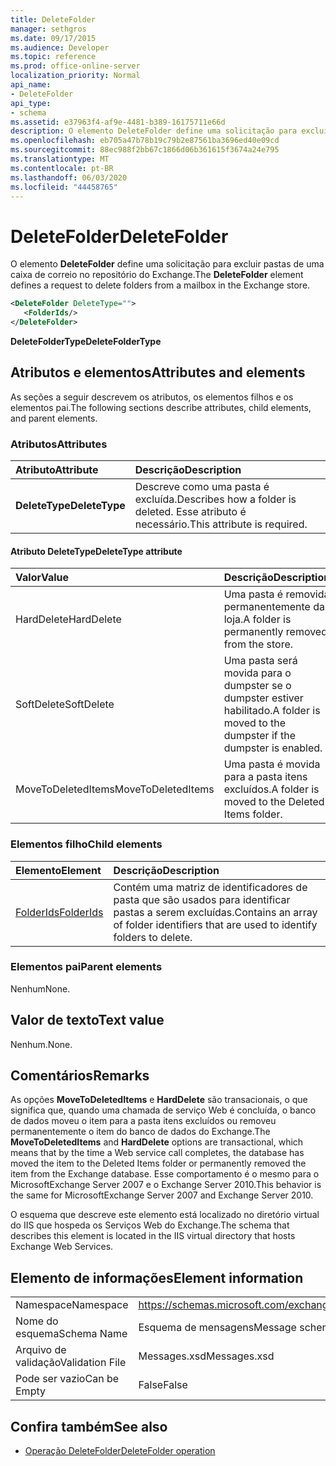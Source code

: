 ```yaml
---
title: DeleteFolder
manager: sethgros
ms.date: 09/17/2015
ms.audience: Developer
ms.topic: reference
ms.prod: office-online-server
localization_priority: Normal
api_name:
- DeleteFolder
api_type:
- schema
ms.assetid: e37963f4-af9e-4481-b389-16175711e66d
description: O elemento DeleteFolder define uma solicitação para excluir pastas de uma caixa de correio no repositório do Exchange.
ms.openlocfilehash: eb705a47b78b19c79b2e87561ba3696ed40e09cd
ms.sourcegitcommit: 88ec988f2bb67c1866d06b361615f3674a24e795
ms.translationtype: MT
ms.contentlocale: pt-BR
ms.lasthandoff: 06/03/2020
ms.locfileid: "44458765"
---
```

# <a name="deletefolder"></a><span data-ttu-id="b4ddc-103">DeleteFolder</span><span class="sxs-lookup"><span data-stu-id="b4ddc-103">DeleteFolder</span></span>

<span data-ttu-id="b4ddc-104">O elemento **DeleteFolder** define uma solicitação para excluir pastas de uma caixa de correio no repositório do Exchange.</span><span class="sxs-lookup"><span data-stu-id="b4ddc-104">The **DeleteFolder** element defines a request to delete folders from a mailbox in the Exchange store.</span></span> 
  
```XML
<DeleteFolder DeleteType="">
   <FolderIds/>
</DeleteFolder>
```

 <span data-ttu-id="b4ddc-105">**DeleteFolderType**</span><span class="sxs-lookup"><span data-stu-id="b4ddc-105">**DeleteFolderType**</span></span>
## <a name="attributes-and-elements"></a><span data-ttu-id="b4ddc-106">Atributos e elementos</span><span class="sxs-lookup"><span data-stu-id="b4ddc-106">Attributes and elements</span></span>

<span data-ttu-id="b4ddc-107">As seções a seguir descrevem os atributos, os elementos filhos e os elementos pai.</span><span class="sxs-lookup"><span data-stu-id="b4ddc-107">The following sections describe attributes, child elements, and parent elements.</span></span>
  
### <a name="attributes"></a><span data-ttu-id="b4ddc-108">Atributos</span><span class="sxs-lookup"><span data-stu-id="b4ddc-108">Attributes</span></span>

|<span data-ttu-id="b4ddc-109">**Atributo**</span><span class="sxs-lookup"><span data-stu-id="b4ddc-109">**Attribute**</span></span>|<span data-ttu-id="b4ddc-110">**Descrição**</span><span class="sxs-lookup"><span data-stu-id="b4ddc-110">**Description**</span></span>|
|:-----|:-----|
|<span data-ttu-id="b4ddc-111">**DeleteType**</span><span class="sxs-lookup"><span data-stu-id="b4ddc-111">**DeleteType**</span></span> <br/> |<span data-ttu-id="b4ddc-112">Descreve como uma pasta é excluída.</span><span class="sxs-lookup"><span data-stu-id="b4ddc-112">Describes how a folder is deleted.</span></span> <span data-ttu-id="b4ddc-113">Esse atributo é necessário.</span><span class="sxs-lookup"><span data-stu-id="b4ddc-113">This attribute is required.</span></span>  <br/> |
   
#### <a name="deletetype-attribute"></a><span data-ttu-id="b4ddc-114">Atributo DeleteType</span><span class="sxs-lookup"><span data-stu-id="b4ddc-114">DeleteType attribute</span></span>

|<span data-ttu-id="b4ddc-115">**Valor**</span><span class="sxs-lookup"><span data-stu-id="b4ddc-115">**Value**</span></span>|<span data-ttu-id="b4ddc-116">**Descrição**</span><span class="sxs-lookup"><span data-stu-id="b4ddc-116">**Description**</span></span>|
|:-----|:-----|
|<span data-ttu-id="b4ddc-117">HardDelete</span><span class="sxs-lookup"><span data-stu-id="b4ddc-117">HardDelete</span></span>  <br/> |<span data-ttu-id="b4ddc-118">Uma pasta é removida permanentemente da loja.</span><span class="sxs-lookup"><span data-stu-id="b4ddc-118">A folder is permanently removed from the store.</span></span>  <br/> |
|<span data-ttu-id="b4ddc-119">SoftDelete</span><span class="sxs-lookup"><span data-stu-id="b4ddc-119">SoftDelete</span></span>  <br/> |<span data-ttu-id="b4ddc-120">Uma pasta será movida para o dumpster se o dumpster estiver habilitado.</span><span class="sxs-lookup"><span data-stu-id="b4ddc-120">A folder is moved to the dumpster if the dumpster is enabled.</span></span>  <br/> |
|<span data-ttu-id="b4ddc-121">MoveToDeletedItems</span><span class="sxs-lookup"><span data-stu-id="b4ddc-121">MoveToDeletedItems</span></span>  <br/> |<span data-ttu-id="b4ddc-122">Uma pasta é movida para a pasta itens excluídos.</span><span class="sxs-lookup"><span data-stu-id="b4ddc-122">A folder is moved to the Deleted Items folder.</span></span>  <br/> |
   
### <a name="child-elements"></a><span data-ttu-id="b4ddc-123">Elementos filho</span><span class="sxs-lookup"><span data-stu-id="b4ddc-123">Child elements</span></span>

|<span data-ttu-id="b4ddc-124">**Elemento**</span><span class="sxs-lookup"><span data-stu-id="b4ddc-124">**Element**</span></span>|<span data-ttu-id="b4ddc-125">**Descrição**</span><span class="sxs-lookup"><span data-stu-id="b4ddc-125">**Description**</span></span>|
|:-----|:-----|
|[<span data-ttu-id="b4ddc-126">FolderIds</span><span class="sxs-lookup"><span data-stu-id="b4ddc-126">FolderIds</span></span>](folderids.md) <br/> |<span data-ttu-id="b4ddc-127">Contém uma matriz de identificadores de pasta que são usados para identificar pastas a serem excluídas.</span><span class="sxs-lookup"><span data-stu-id="b4ddc-127">Contains an array of folder identifiers that are used to identify folders to delete.</span></span>  <br/> |
   
### <a name="parent-elements"></a><span data-ttu-id="b4ddc-128">Elementos pai</span><span class="sxs-lookup"><span data-stu-id="b4ddc-128">Parent elements</span></span>

<span data-ttu-id="b4ddc-129">Nenhum</span><span class="sxs-lookup"><span data-stu-id="b4ddc-129">None.</span></span>
  
## <a name="text-value"></a><span data-ttu-id="b4ddc-130">Valor de texto</span><span class="sxs-lookup"><span data-stu-id="b4ddc-130">Text value</span></span>

<span data-ttu-id="b4ddc-131">Nenhum.</span><span class="sxs-lookup"><span data-stu-id="b4ddc-131">None.</span></span>
  
## <a name="remarks"></a><span data-ttu-id="b4ddc-132">Comentários</span><span class="sxs-lookup"><span data-stu-id="b4ddc-132">Remarks</span></span>

<span data-ttu-id="b4ddc-133">As opções **MoveToDeletedItems** e **HardDelete** são transacionais, o que significa que, quando uma chamada de serviço Web é concluída, o banco de dados moveu o item para a pasta itens excluídos ou removeu permanentemente o item do banco de dados do Exchange.</span><span class="sxs-lookup"><span data-stu-id="b4ddc-133">The **MoveToDeletedItems** and **HardDelete** options are transactional, which means that by the time a Web service call completes, the database has moved the item to the Deleted Items folder or permanently removed the item from the Exchange database.</span></span> <span data-ttu-id="b4ddc-134">Esse comportamento é o mesmo para o MicrosoftExchange Server 2007 e o Exchange Server 2010.</span><span class="sxs-lookup"><span data-stu-id="b4ddc-134">This behavior is the same for MicrosoftExchange Server 2007 and Exchange Server 2010.</span></span> 
  
<span data-ttu-id="b4ddc-135">O esquema que descreve este elemento está localizado no diretório virtual do IIS que hospeda os Serviços Web do Exchange.</span><span class="sxs-lookup"><span data-stu-id="b4ddc-135">The schema that describes this element is located in the IIS virtual directory that hosts Exchange Web Services.</span></span>
  
## <a name="element-information"></a><span data-ttu-id="b4ddc-136">Elemento de informações</span><span class="sxs-lookup"><span data-stu-id="b4ddc-136">Element information</span></span>

|||
|:-----|:-----|
|<span data-ttu-id="b4ddc-137">Namespace</span><span class="sxs-lookup"><span data-stu-id="b4ddc-137">Namespace</span></span>  <br/> |https://schemas.microsoft.com/exchange/services/2006/messages  <br/> |
|<span data-ttu-id="b4ddc-138">Nome do esquema</span><span class="sxs-lookup"><span data-stu-id="b4ddc-138">Schema Name</span></span>  <br/> |<span data-ttu-id="b4ddc-139">Esquema de mensagens</span><span class="sxs-lookup"><span data-stu-id="b4ddc-139">Message schema</span></span>  <br/> |
|<span data-ttu-id="b4ddc-140">Arquivo de validação</span><span class="sxs-lookup"><span data-stu-id="b4ddc-140">Validation File</span></span>  <br/> |<span data-ttu-id="b4ddc-141">Messages.xsd</span><span class="sxs-lookup"><span data-stu-id="b4ddc-141">Messages.xsd</span></span>  <br/> |
|<span data-ttu-id="b4ddc-142">Pode ser vazio</span><span class="sxs-lookup"><span data-stu-id="b4ddc-142">Can be Empty</span></span>  <br/> |<span data-ttu-id="b4ddc-143">False</span><span class="sxs-lookup"><span data-stu-id="b4ddc-143">False</span></span>  <br/> |
   
## <a name="see-also"></a><span data-ttu-id="b4ddc-144">Confira também</span><span class="sxs-lookup"><span data-stu-id="b4ddc-144">See also</span></span>

- [<span data-ttu-id="b4ddc-145">Operação DeleteFolder</span><span class="sxs-lookup"><span data-stu-id="b4ddc-145">DeleteFolder operation</span></span>](deletefolder-operation.md)

